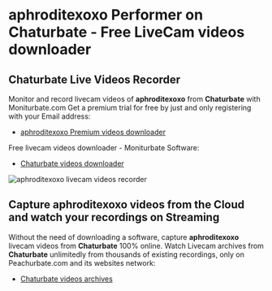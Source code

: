 # aphroditexoxo Performer on Chaturbate - Free LiveCam videos downloader

## Chaturbate Live Videos Recorder

Monitor and record livecam videos of **aphroditexoxo** from **Chaturbate** with Moniturbate.com
Get a premium trial for free by just and only registering with your Email address:
* [aphroditexoxo Premium videos downloader](https://moniturbate.com/request-demo-licence-key.html)

Free livecam videos downloader - Moniturbate Software:
* [Chaturbate videos downloader](https://moniturbate.com/moniturbate-download-software.html)

![aphroditexoxo livecam videos recorder](https://peachurnet.com/templates/moniturbate-software.png)


## Capture aphroditexoxo videos from the Cloud and watch your recordings on Streaming

Without the need of downloading a software, capture **aphroditexoxo** livecam videos from **Chaturbate** 100% online.
Watch Livecam archives from **Chaturbate** unlimitedly from thousands of existing recordings, only on Peachurbate.com and its websites network:
* [Chaturbate videos archives](https://peachurnet.com/)